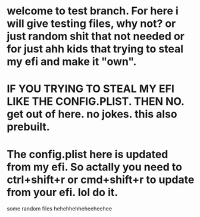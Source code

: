 # welcome to test branch. For here i will give testing files, why not? or just random shit that not needed or for just ahh kids that trying to steal my efi and make it "own".
# IF YOU TRYING TO STEAL MY EFI LIKE THE CONFIG.PLIST. THEN NO. get out of here. no jokes. this also prebuilt. 
# The config.plist here is updated from my efi. So actally you need to ctrl+shift+r or cmd+shift+r to update from your efi. lol do it.

some random files hehehhehheheeheehee
